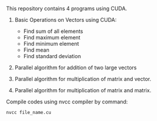 This repository contains 4 programs using CUDA.
1. Basic Operations on Vectors using CUDA:
    * Find sum of all elements 
    * Find maximum element 
    * Find minimum element 
    * Find mean 
    * Find standard deviation


2. Parallel algorithm for addition of two large vectors
3. Parallel algorithm for multiplication of matrix and vector.
4. Parallel algorithm for multiplication of matrix and matrix.
 
 Compile codes using nvcc compiler by command:
 ``` 
 nvcc file_name.cu
 ```
